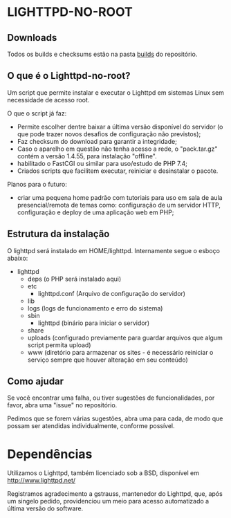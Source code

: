 # LIGHTTPD-NO-ROOT
## Downloads
Todos os builds e checksums estão na pasta [builds](https://www.github.com/felipebastos/lighttpd-no-root/builds/) do repositório.

## O que é o Lighttpd-no-root?
Um script que permite instalar e executar o Lighttpd em sistemas Linux sem necessidade de acesso root.

O que o script já faz:
- Permite escolher dentre baixar a última versão disponível do servidor (o que pode trazer novos desafios de configuração não previstos);
- Faz checksum do download para garantir a integridade;
- Caso o aparelho em questão não tenha acesso a rede, o "pack.tar.gz" contém a versão 1.4.55, para instalação "offline".
- habilitado o FastCGI ou similar para uso/estudo de PHP 7.4;
- Criados scripts que facilitem executar, reiniciar e desinstalar o pacote.

Planos para o futuro:
- criar uma pequena home padrão com tutoriais para uso em sala de aula presencial/remota de temas como: configuração de um servidor HTTP, configuração e deploy de uma aplicação web em PHP;

## Estrutura da instalação
O lighttpd será instalado em HOME/lighttpd.
Internamente segue o esboço abaixo:
- lighttpd
  - deps (o PHP será instalado aqui)
  - etc
    - lighttpd.conf (Arquivo de configuração do servidor)
  - lib
  - logs (logs de funcionamento e erro do sistema)
  - sbin
    - lighttpd (binário para iniciar o servidor)
  - share
  - uploads (configurado previamente para guardar arquivos que algum script permita upload)
  - www (diretório para armazenar os sites - é necessário reiniciar o serviço sempre que houver alteração em seu conteúdo)

## Como ajudar
Se você encontrar uma falha, ou tiver sugestões de funcionalidades, por favor, abra uma "issue" no repositório.

Pedimos que se forem várias sugestões, abra uma para cada, de modo que possam ser atendidas individualmente, conforme possível.

# Dependências
Utilizamos o Lighttpd, também licenciado sob a BSD, disponível  em http://www.lighttpd.net/

Registramos agradecimento a gstrauss, mantenedor do Lighttpd, que, após um singelo pedido, providenciou um meio para acesso automatizado a última versão do software.
